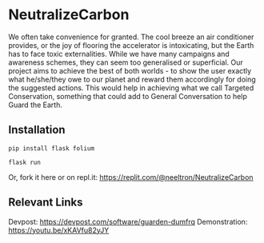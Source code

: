 # NeutralizeCarbon
We often take convenience for granted. The cool breeze an air conditioner provides, or the joy of flooring the accelerator is intoxicating, but the Earth has to face toxic externalities. While we have many campaigns and awareness schemes, they can seem too generalised or superficial. Our project aims to achieve the best of both worlds - to show the user exactly what he/she/they owe to our planet and reward them accordingly for doing the suggested actions. This would help in achieving what we call Targeted Conservation, something that could add to General Conversation to help Guard the Earth.

## Installation

```
pip install flask folium
```
```
flask run
```
Or, fork it here or on repl.it: https://replit.com/@neeltron/NeutralizeCarbon

## Relevant Links

Devpost: https://devpost.com/software/guarden-dumfrq
Demonstration: https://youtu.be/xKAVfu82yJY

